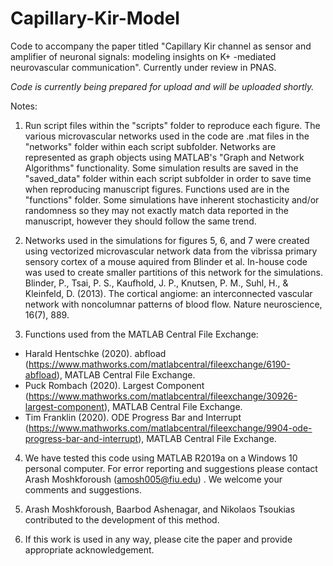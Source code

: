 # Capillary-Kir-Model

Code to accompany the paper titled "Capillary Kir channel as sensor and amplifier of neuronal signals: modeling insights on  K+ -mediated neurovascular communication". Currently under review in PNAS. 

*Code is currently being prepared for upload and will be uploaded shortly.*

Notes:

1. Run script files within the "scripts" folder to reproduce each figure. The various microvascular networks used in the code are .mat files in the "networks" folder within each script subfolder. Networks are represented as graph objects using MATLAB's "Graph and Network Algorithms" functionality. Some simulation results are saved in the "saved_data" folder within each script subfolder in order to save time when reproducing manuscript figures. Functions used are in the "functions" folder. Some simulations have inherent stochasticity and/or randomness so they may not exactly match data reported in the manuscript, however they should follow the same trend. 

2. Networks used in the simulations for figures 5, 6, and 7 were created using vectorized microvascular network data from the vibrissa primary sensory cortex of a mouse aquired from Blinder et al. In-house code was used to create smaller partitions of this network for the simulations. 
Blinder, P., Tsai, P. S., Kaufhold, J. P., Knutsen, P. M., Suhl, H., & Kleinfeld, D. (2013). The cortical angiome: an interconnected vascular network with noncolumnar patterns of blood flow. Nature neuroscience, 16(7), 889.

3. Functions used from the MATLAB Central File Exchange:
- Harald Hentschke (2020). abfload (https://www.mathworks.com/matlabcentral/fileexchange/6190-abfload), MATLAB Central File Exchange.
- Puck Rombach (2020). Largest Component (https://www.mathworks.com/matlabcentral/fileexchange/30926-largest-component), MATLAB Central File Exchange.
- Tim Franklin (2020). ODE Progress Bar and Interrupt (https://www.mathworks.com/matlabcentral/fileexchange/9904-ode-progress-bar-and-interrupt), MATLAB Central File Exchange. 

4. We have tested this code using MATLAB R2019a on a Windows 10 personal computer. For error reporting and suggestions please contact Arash Moshkforoush (amosh005@fiu.edu) . We welcome your comments and suggestions.

5. Arash Moshkforoush, Baarbod Ashenagar, and Nikolaos Tsoukias contributed to the development of this method.

6. If this work is used in any way, please cite the paper and provide appropriate acknowledgement.

